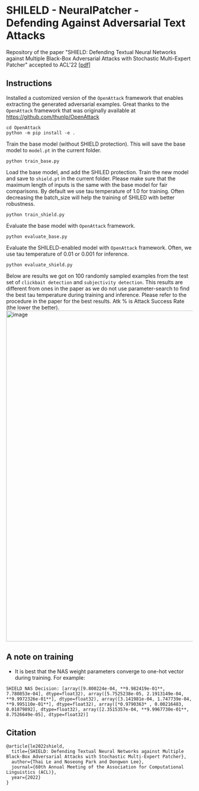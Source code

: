 # SHILELD - NeuralPatcher - Defending Against Adversarial Text Attacks
Repository of the paper "SHIELD: Defending Textual Neural Networks against Multiple Black-Box Adversarial Attacks with Stochastic Multi-Expert Patcher" accepted to ACL'22 [[pdf]](https://arxiv.org/abs/2011.08908)

## Instructions
Installed a customized version of the ```OpenAttack``` framework that enables extracting the generated adversarial examples. Great thanks to the ```OpenAttack``` framework that was originally available at https://github.com/thunlp/OpenAttack
```
cd OpenAttack
python -m pip install -e .
```
Train the base model (without SHIELD protection). This will save the base model to ```model.pt``` in the current folder.
```
python train_base.py
```

Load the base model, and add the SHILED protection. Train the new model and save to ```shield.pt``` in the current folder. Please make sure that the maximum length of inputs is the same with the base model for fair comparisons. By default we use tau temperature of 1.0 for training. Often decreasing the batch_size will help the training of SHILED with better robustness.
```
python train_shield.py
```

Evaluate the base model with ```OpenAttack``` framework.
```
python evaluate_base.py
```

Evaluate the SHILELD-enabled model with ```OpenAttack``` framework. Often, we use tau temperature of 0.01 or 0.001 for inference.
```
python evaluate_shield.py
```

Below are results we got on 100 randomly sampled examples from the test set of ```clickbait detection``` and ```subjectivity detection```. This results are different from ones in the paper as we do not use parameter-search to find the best tau temperature during training and inference. Please refer to the procedure in the paper for the best results. Atk % is Attack Success Rate (the lower the better).
<img width="890" alt="image" src="https://user-images.githubusercontent.com/13818722/162591999-8532468f-3008-41d5-978b-089c80d29894.png">

## A note on training
- It is best that the NAS weight parameters converge to one-hot vector during training. For example:
```
SHIELD NAS Decision: [array([9.800224e-04, **9.982419e-01**, 7.780853e-04], dtype=float32), array([5.7525238e-05, 2.1913149e-04, **9.9972326e-01**], dtype=float32), array([3.141981e-04, 1.747739e-04, **9.995110e-01**], dtype=float32), array([*0.9790363* , 0.00216483, 0.01879892], dtype=float32), array([2.3515357e-04, **9.9967730e-01**, 8.7526649e-05], dtype=float32)]
```

## Citation
```
@article{le2022shield,
  title={SHIELD: Defending Textual Neural Networks against Multiple Black-Box Adversarial Attacks with Stochastic Multi-Expert Patcher},
  author={Thai Le and Noseong Park and Dongwon Lee},
  journal={60th Annual Meeting of the Association for Computational Linguistics (ACL)},
  year={2022}
}
```
